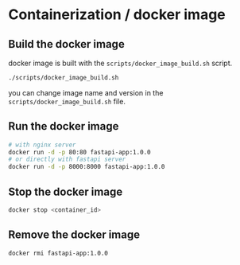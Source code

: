 # Containerization / docker image

## Build the docker image

docker image is built with the `scripts/docker_image_build.sh` script.

```bash
./scripts/docker_image_build.sh
```

you can change image name and version in the `scripts/docker_image_build.sh` file.

## Run the docker image

```bash
# with nginx server
docker run -d -p 80:80 fastapi-app:1.0.0
# or directly with fastapi server
docker run -d -p 8000:8000 fastapi-app:1.0.0
```

## Stop the docker image

```bash
docker stop <container_id>
```

## Remove the docker image

```bash
docker rmi fastapi-app:1.0.0
```
